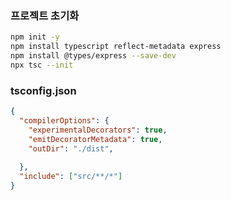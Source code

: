### 프로젝트 초기화
```bash
npm init -y
npm install typescript reflect-metadata express
npm install @types/express --save-dev
npx tsc --init
```

### tsconfig.json
```json
{
  "compilerOptions": {
    "experimentalDecorators": true,
    "emitDecoratorMetadata": true,
    "outDir": "./dist",
    
  },
  "include": ["src/**/*"]
}
```

